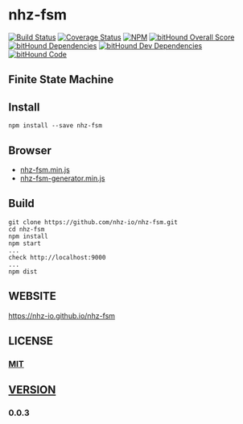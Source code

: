 # nhz-fsm

[![Build Status][travis-image]][travis-url]
[![Coverage Status](https://coveralls.io/repos/github/nhz-io/nhz-fsm/badge.svg?branch=master)](https://coveralls.io/github/nhz-io/nhz-fsm?branch=master)
[![NPM][npm-image]][npm-url]
[![bitHound Overall Score](https://www.bithound.io/github/nhz-io/nhz-fsm/badges/score.svg)](https://www.bithound.io/github/nhz-io/nhz-fsm)
[![bitHound Dependencies](https://www.bithound.io/github/nhz-io/nhz-fsm/badges/dependencies.svg)](https://www.bithound.io/github/nhz-io/nhz-fsm/master/dependencies/npm)
[![bitHound Dev Dependencies](https://www.bithound.io/github/nhz-io/nhz-fsm/badges/devDependencies.svg)](https://www.bithound.io/github/nhz-io/nhz-fsm/master/dependencies/npm)
[![bitHound Code](https://www.bithound.io/github/nhz-io/nhz-fsm/badges/code.svg)](https://www.bithound.io/github/nhz-io/nhz-fsm)

## Finite State Machine

## Install
```
npm install --save nhz-fsm
```

## Browser

* [nhz-fsm.min.js][fsm-browser-dist]
* [nhz-fsm-generator.min.js][generator-browser-dist]

## Build
```
git clone https://github.com/nhz-io/nhz-fsm.git
cd nhz-fsm
npm install
npm start
...
check http://localhost:9000
...
npm dist
```

## WEBSITE
https://nhz-io.github.io/nhz-fsm

## LICENSE

### [MIT](LICENSE)

## [VERSION](HISTORY.md)
### 0.0.3

[travis-image]: https://travis-ci.org/nhz-io/nhz-fsm.svg
[travis-url]: https://travis-ci.org/nhz-io/nhz-fsm

[npm-image]: https://img.shields.io/npm/v/nhz-fsm.svg?style=flat
[npm-url]: https://www.npmjs.com/package/nhz-fsm

[gh-pages]: https://nhz-io.github.io/nhz-fsm

[fsm-browser-dist]: https://raw.githubusercontent.com/nhz-io/nhz-fsm/master/dist/nhz-fsm.min.js
[generator-browser-dist]: https://raw.githubusercontent.com/nhz-io/nhz-fsm/master/dist/nhz-fsm-generator.min.js
